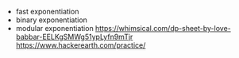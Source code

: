 - fast exponentiation
- binary exponentiation
- modular exponentiation
https://whimsical.com/dp-sheet-by-love-babbar-EELKgSMWg51ypLyfn9mTjr
https://www.hackerearth.com/practice/